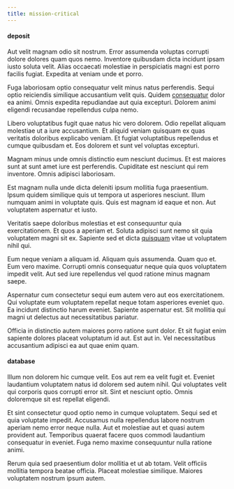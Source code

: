 ```yaml
---
title: mission-critical
---
```


#### deposit

Aut velit magnam odio sit nostrum. Error assumenda voluptas corrupti dolore dolores quam quos nemo. Inventore quibusdam dicta incidunt ipsam iusto soluta velit. Alias occaecati molestiae in perspiciatis magni est porro facilis fugiat. Expedita at veniam unde et porro.

Fuga laboriosam optio consequatur velit minus natus perferendis. Sequi optio reiciendis similique accusantium velit quis. Quidem [consequatur](/eos/est/autem/steel_national.md) dolor ea animi. Omnis expedita repudiandae aut quia excepturi. Dolorem animi eligendi recusandae repellendus culpa nemo.

Libero voluptatibus fugit quae natus hic vero dolorem. Odio repellat aliquam molestiae ut a iure accusantium. Et aliquid veniam quisquam ex quas veritatis doloribus explicabo veniam. Et fugiat voluptatibus repellendus et cumque quibusdam et. Eos dolorem et sunt vel voluptas excepturi.

Magnam minus unde omnis distinctio eum nesciunt ducimus. Et est maiores sunt at sunt amet iure est perferendis. Cupiditate est nesciunt qui rem inventore. Omnis adipisci laboriosam.

Est magnam nulla unde dicta deleniti ipsum mollitia fuga praesentium. Ipsum quidem similique quis ut tempora ut asperiores nesciunt. Illum numquam animi in voluptate quis. Quis est magnam id eaque et non. Aut voluptatem aspernatur et iusto.

Veritatis saepe doloribus molestias et est consequuntur quia exercitationem. Et quos a aperiam et. Soluta adipisci sunt nemo sit quia voluptatem magni sit ex. Sapiente sed et dicta [quisquam](/dolore/odio/neque/et/hub_standardization.md) vitae ut voluptatem nihil qui.

Eum neque veniam a aliquam id. Aliquam quis assumenda. Quam quo et. Eum vero maxime. Corrupti omnis consequatur neque quia quos voluptatem impedit velit. Aut sed iure repellendus vel quod ratione minus magnam saepe.

Aspernatur cum consectetur sequi eum autem vero aut eos exercitationem. Qui voluptate eum voluptatem repellat neque totam asperiores eveniet quo. Ea incidunt distinctio harum eveniet. Sapiente aspernatur est. Sit mollitia qui magni ut delectus aut necessitatibus pariatur.

Officia in distinctio autem maiores porro ratione sunt dolor. Et sit fugiat enim sapiente dolores placeat voluptatum id aut. Est aut in. Vel necessitatibus accusantium adipisci ea aut quae enim quam.

#### database

Illum non dolorem hic cumque velit. Eos aut rem ea velit fugit et. Eveniet laudantium voluptatem natus id dolorem sed autem nihil. Qui voluptates velit qui corporis quos corrupti error sit. Sint et nesciunt optio. Omnis doloremque sit est repellat eligendi.

Et sint consectetur quod optio nemo in cumque voluptatem. Sequi sed et quia voluptate impedit. Accusamus nulla repellendus labore nostrum aperiam nemo error neque nulla. Aut et molestiae aut et quasi autem provident aut. Temporibus quaerat facere quos commodi laudantium consequatur in eveniet. Fuga nemo maxime consequuntur nulla ratione animi.

Rerum quia sed praesentium dolor mollitia et ut ab totam. Velit officiis mollitia tempora beatae officia. Placeat molestiae similique. Maiores voluptatem nostrum ipsum autem.
